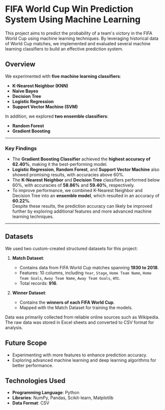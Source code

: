 # FIFA World Cup Win Prediction System Using Machine Learning

This project aims to predict the probability of a team's victory in the FIFA World Cup using machine learning techniques. By leveraging historical data of World Cup matches, we implemented and evaluated several machine learning classifiers to build an effective prediction system.

## Overview

We experimented with **five machine learning classifiers**:  
- **K-Nearest Neighbor (KNN)**  
- **Naive Bayes**  
- **Decision Tree**  
- **Logistic Regression**  
- **Support Vector Machine (SVM)**  

In addition, we explored **two ensemble classifiers**:  
- **Random Forest**  
- **Gradient Boosting**  
---
### Key Findings

- The **Gradient Boosting Classifier** achieved the **highest accuracy of 62.40%**, making it the best-performing model.  
- **Logistic Regression**, **Random Forest**, and **Support Vector Machine** also showed promising results, with accuracies above 60%.  
- The **K-Nearest Neighbor** and **Decision Tree** classifiers performed below 60%, with accuracies of **58.86%** and **59.40%**, respectively.  
- To improve performance, we combined K-Nearest Neighbor and Decision Tree into an **ensemble model**, which resulted in an accuracy of **60.22%**.  
Despite these results, the prediction accuracy can likely be improved further by exploring additional features and more advanced machine learning techniques.
---
## Datasets

We used two custom-created structured datasets for this project:  
1. **Match Dataset**:  
   - Contains data from FIFA World Cup matches spanning **1930 to 2018**.  
   - Features: 10 columns, including `Year`, `Stage`, `Home Team Name`, `Home Team Goals`, `Away Team Name`, `Away Team Goals`, etc.  
   - Total records: **916**.  

2. **Winner Dataset**:  
   - Contains the **winners of each FIFA World Cup**.  
   - Mapped with the Match Dataset for training the models.  

Data was primarily collected from reliable online sources such as Wikipedia. The raw data was stored in Excel sheets and converted to CSV format for analysis.

## Future Scope

- Experimenting with more features to enhance prediction accuracy.    
- Exploring advanced machine learning and deep learning algorithms for better performance.  

## Technologies Used

- **Programming Language**: Python  
- **Libraries**: NumPy, Pandas, Scikit-learn, Matplotlib  
- **Data Format**: CSV  
